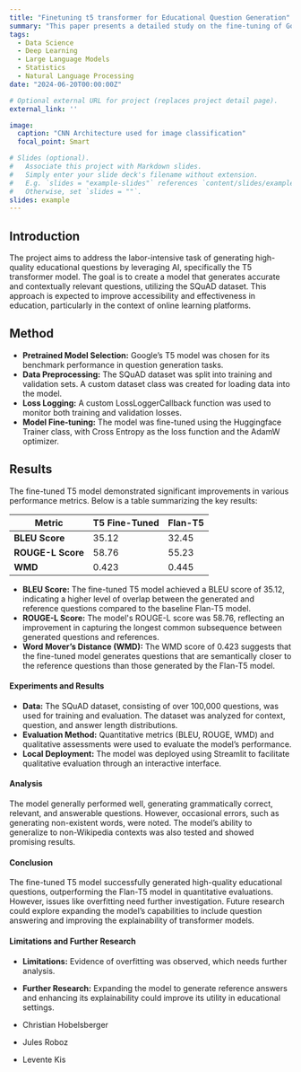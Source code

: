 ```yaml
---
title: "Finetuning t5 transformer for Educational Question Generation"
summary: "This paper presents a detailed study on the fine-tuning of Google’s t5 model aimed at enhancing its ability to generate high-quality, relevant questions. Leveraging the diverse and widely accepted SQuAD dataset, we trained our model specifically for question generation. Our results indicate significant improvements in multiple performance metrics, including BLEU, ROUGE and Word Mover’s Distance scores. The results were evaluated in a qualitative manner using an interactive interface. We discuss the implications of these findings for the field of model based question generation, highlighting potential applications in education. Despite the advancements, we acknowledge certain limitations in terms of generalization. Future work is suggested to further refine the model, explore alternative architectures, and integrate the enhanced model into broader AI systems."
tags:
  - Data Science
  - Deep Learning
  - Large Language Models
  - Statistics
  - Natural Language Processing
date: "2024-06-20T00:00:00Z"

# Optional external URL for project (replaces project detail page).
external_link: ''

image:
  caption: "CNN Architecture used for image classification"
  focal_point: Smart

# Slides (optional).
#   Associate this project with Markdown slides.
#   Simply enter your slide deck's filename without extension.
#   E.g. `slides = "example-slides"` references `content/slides/example-slides.md`.
#   Otherwise, set `slides = ""`.
slides: example
---
```


## Introduction
The project aims to address the labor-intensive task of generating high-quality educational questions by leveraging AI, specifically the T5 transformer model. The goal is to create a model that generates accurate and contextually relevant questions, utilizing the SQuAD dataset. This approach is expected to improve accessibility and effectiveness in education, particularly in the context of online learning platforms.

## Method
- **Pretrained Model Selection:** Google’s T5 model was chosen for its benchmark performance in question generation tasks.
- **Data Preprocessing:** The SQuAD dataset was split into training and validation sets. A custom dataset class was created for loading data into the model.
- **Loss Logging:** A custom LossLoggerCallback function was used to monitor both training and validation losses.
- **Model Fine-tuning:** The model was fine-tuned using the Huggingface Trainer class, with Cross Entropy as the loss function and the AdamW optimizer.

## Results
The fine-tuned T5 model demonstrated significant improvements in various performance metrics. Below is a table summarizing the key results:

| **Metric**       | **T5 Fine-Tuned** | **Flan-T5** |
|------------------|-------------------|-------------|
| **BLEU Score**   | 35.12             | 32.45       |
| **ROUGE-L Score**| 58.76             | 55.23       |
| **WMD**          | 0.423             | 0.445       |

- **BLEU Score:** The fine-tuned T5 model achieved a BLEU score of 35.12, indicating a higher level of overlap between the generated and reference questions compared to the baseline Flan-T5 model.
- **ROUGE-L Score:** The model's ROUGE-L score was 58.76, reflecting an improvement in capturing the longest common subsequence between generated questions and references.
- **Word Mover’s Distance (WMD):** The WMD score of 0.423 suggests that the fine-tuned model generates questions that are semantically closer to the reference questions than those generated by the Flan-T5 model.

#### Experiments and Results
- **Data:** The SQuAD dataset, consisting of over 100,000 questions, was used for training and evaluation. The dataset was analyzed for context, question, and answer length distributions.
- **Evaluation Method:** Quantitative metrics (BLEU, ROUGE, WMD) and qualitative assessments were used to evaluate the model’s performance.
- **Local Deployment:** The model was deployed using Streamlit to facilitate qualitative evaluation through an interactive interface.

#### Analysis
The model generally performed well, generating grammatically correct, relevant, and answerable questions. However, occasional errors, such as generating non-existent words, were noted. The model’s ability to generalize to non-Wikipedia contexts was also tested and showed promising results.

#### Conclusion
The fine-tuned T5 model successfully generated high-quality educational questions, outperforming the Flan-T5 model in quantitative evaluations. However, issues like overfitting need further investigation. Future research could explore expanding the model’s capabilities to include question answering and improving the explainability of transformer models.

#### Limitations and Further Research
- **Limitations:** Evidence of overfitting was observed, which needs further analysis.
- **Further Research:** Expanding the model to generate reference answers and enhancing its explainability could improve its utility in educational settings.

- Christian Hobelsberger
- Jules Roboz
- Levente Kis
